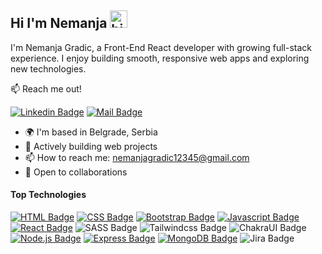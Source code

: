 ## Hi I'm Nemanja <img src="https://user-images.githubusercontent.com/1303154/88677602-1635ba80-d120-11ea-84d8-d263ba5fc3c0.gif" width="28px" height="28px" alt="hi">

I'm Nemanja Gradic, a Front-End React developer with growing full-stack experience. I enjoy building smooth, responsive web apps and exploring new technologies.

:mailbox: Reach me out!

[![Linkedin Badge](https://img.shields.io/badge/-Nemanja-0e76a8?style=flat&labelColor=0e76a8&logo=linkedin&logoColor=white)](https://www.linkedin.com/in/nemanja-gradic-33230b1bb/)
[![Mail Badge](https://img.shields.io/badge/-NemanjaEmail-c0392b?style=flat&labelColor=c0392b&logo=gmail&logoColor=white)](mailto:nemanjagradic12345@gmail.com)

<!-- TODO: Add last video link -->

- 🌍 I'm based in Belgrade, Serbia
- 🧠 Actively building web projects
- 📫 How to reach me: nemanjagradic12345@gmail.com
- 🤝 Open to collaborations

#### Top Technologies

<!-- TODO: Make technologies links takes you to repositories -->

[![HTML Badge](https://img.shields.io/badge/-HTML-ff8400?style=for-the-badge&labelColor=black&logo=html5)](#)
[![CSS Badge](https://img.shields.io/badge/-CSS-007acc?style=for-the-badge&labelColor=black&logo=css3&logoColor=007acc)](#)
[![Bootstrap Badge](https://img.shields.io/badge/-Bootstrap-8800ff?style=for-the-badge&labelColor=black&logo=bootstrap&logoColor=8800ff)](#)
[![Javascript Badge](https://img.shields.io/badge/-Javascript-F0DB4F?style=for-the-badge&labelColor=black&logo=javascript&logoColor=F0DB4F)](#)
[![React Badge](https://img.shields.io/badge/-React-red?style=for-the-badge&labelColor=white&logo=react&logoColor=red)](#)
![SASS Badge](https://img.shields.io/badge/Sass-purple?style=for-the-badge&logo=sass&logoColor=purple&labelColor=white)
![Tailwindcss Badge](https://img.shields.io/badge/Tailwind-turquoise?style=for-the-badge&logo=Tailwindcss&logoColor=turquoise&labelColor=white)
![ChakraUI Badge](https://img.shields.io/badge/Chakra%20ui-%23000?style=for-the-badge&logo=chakraui&labelColor=black&color=lightblue)
[![Node.js Badge](https://img.shields.io/badge/-Node.js-339933?style=for-the-badge&labelColor=black&logo=node.js&logoColor=339933)](#)
[![Express Badge](https://img.shields.io/badge/-Express-black?style=for-the-badge&labelColor=black&logo=express&logoColor=white)](#)
[![MongoDB Badge](https://img.shields.io/badge/-MongoDB-47A248?style=for-the-badge&labelColor=black&logo=mongodb&logoColor=47A248)](#)
![Jira Badge](https://img.shields.io/badge/Jira-blue?style=for-the-badge&logo=jira&logoColor=blue&labelColor=white)




